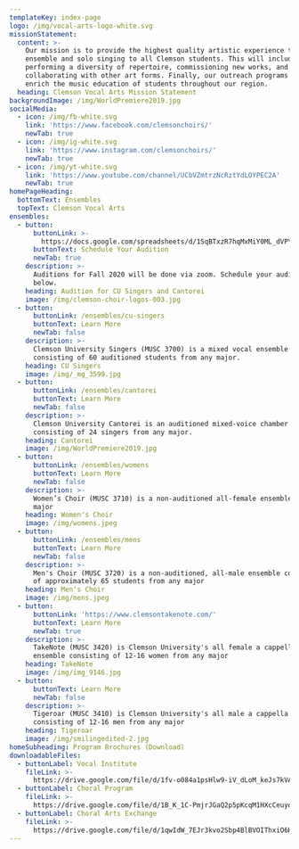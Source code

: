 ```yaml
---
templateKey: index-page
logo: /img/vocal-arts-logo-white.svg
missionStatement:
  content: >-
    Our mission is to provide the highest quality artistic experience through
    ensemble and solo singing to all Clemson students. This will include
    performing a diversity of repertoire, commissioning new works, and
    collaborating with other art forms. Finally, our outreach programs aim to
    enrich the music education of students throughout our region. 
  heading: Clemson Vocal Arts Mission Statement
backgroundImage: /img/WorldPremiere2019.jpg
socialMedia:
  - icon: /img/fb-white.svg
    link: 'https://www.facebook.com/clemsonchoirs/'
    newTab: true
  - icon: /img/ig-white.svg
    link: 'https://www.instagram.com/clemsonchoirs/'
    newTab: true
  - icon: /img/yt-white.svg
    link: 'https://www.youtube.com/channel/UCbVZmtrzNcRztYdLOYPEC2A'
    newTab: true
homePageHeading:
  bottomText: Ensembles
  topText: Clemson Vocal Arts
ensembles:
  - button:
      buttonLink: >-
        https://docs.google.com/spreadsheets/d/1SqBTxzR7hqMxMiY0ML_dVPY6IWUtS059Kn5s55uWFcw/edit?usp=sharing
      buttonText: Schedule Your Audition
      newTab: true
    description: >-
      Auditions for Fall 2020 will be done via zoom. Schedule your audition
      below.
    heading: Audition for CU Singers and Cantorei
    image: /img/clemson-choir-logos-003.jpg
  - button:
      buttonLink: /ensembles/cu-singers
      buttonText: Learn More
      newTab: false
    description: >-
      Clemson University Singers (MUSC 3700) is a mixed vocal ensemble
      consisting of 60 auditioned students from any major.
    heading: CU Singers
    image: /img/_mg_3599.jpg
  - button:
      buttonLink: /ensembles/cantorei
      buttonText: Learn More
      newTab: false
    description: >-
      ​Clemson University Cantorei is an auditioned mixed-voice chamber ensemble
      consisting of 24 singers from any major.
    heading: Cantorei
    image: /img/WorldPremiere2019.jpg
  - button:
      buttonLink: /ensembles/womens
      buttonText: Learn More
      newTab: false
    description: >-
      Women’s Choir (MUSC 3710) is a non-auditioned all-female ensemble from any
      major
    heading: Women's Choir
    image: /img/womens.jpeg
  - button:
      buttonLink: /ensembles/mens
      buttonText: Learn More
      newTab: false
    description: >-
      Men's Choir (MUSC 3720) is a non-auditioned, all-male ensemble consisting
      of approximately 65 students from any major
    heading: Men's Choir
    image: /img/mens.jpeg
  - button:
      buttonLink: 'https://www.clemsontakenote.com/'
      buttonText: Learn More
      newTab: true
    description: >-
      ​TakeNote (MUSC 3420) is Clemson University's all female a cappella
      ensemble consisting of 12-16 women from any major
    heading: TakeNote
    image: /img/img_9146.jpg
  - button:
      buttonText: Learn More
      newTab: false
    description: >-
      Tigeroar (MUSC 3410) is Clemson University's all male a cappella ensemble
      consisting of 12-16 men from any major
    heading: Tigeroar
    image: /img/smilingedited-2.jpg
homeSubheading: Program Brochures (Download)
downloadableFiles:
  - buttonLabel: Vocal Institute
    fileLink: >-
      https://drive.google.com/file/d/1fv-o084a1psHlw9-iV_dLoM_keJs7kVA/view?usp=sharing
  - buttonLabel: Choral Program
    fileLink: >-
      https://drive.google.com/file/d/1B_K_1C-PmjrJGaQ2p5pKcqM1HXcCeuyo/view?usp=sharing
  - buttonLabel: Choral Arts Exchange
    fileLink: >-
      https://drive.google.com/file/d/1qwIdW_7EJr3kvo2Sbp4BlBVOIThxiO6H/view?usp=sharing
---
```



